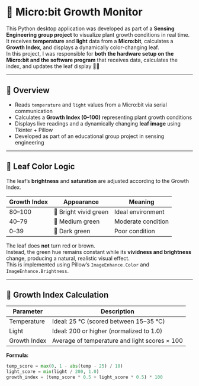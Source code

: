 # 🌱 Micro:bit Growth Monitor

This Python desktop application was developed as part of a **Sensing Engineering group project** to visualize plant growth conditions in real time.  
It receives **temperature** and **light** data from a **Micro:bit**, calculates a **Growth Index**, and displays a dynamically color-changing leaf.  
In this project, I was responsible for **both the hardware setup on the Micro:bit and the software program** that receives data, calculates the index, and updates the leaf display 🍃🌿

---

## 🧩 Overview
- Reads `temperature` and `light` values from a Micro:bit via serial communication  
- Calculates a **Growth Index (0–100)** representing plant growth conditions  
- Displays live readings and a dynamically changing **leaf image** using Tkinter + Pillow  
- Developed as part of an educational group project in sensing engineering

---

## 🎨 Leaf Color Logic
The leaf’s **brightness** and **saturation** are adjusted according to the Growth Index.

| Growth Index | Appearance | Meaning |
|---------------|-------------|----------|
| 80–100 | 🌿 Bright vivid green | Ideal environment |
| 40–79 | 🍃 Medium green | Moderate condition |
| 0–39 | 🌲 Dark green | Poor condition |

The leaf does **not** turn red or brown.  
Instead, the green hue remains constant while its **vividness and brightness** change, producing a natural, realistic visual effect.  
This is implemented using Pillow’s `ImageEnhance.Color` and `ImageEnhance.Brightness`.

---

## 🌿 Growth Index Calculation

| Parameter | Description |
|------------|-------------|
| Temperature | Ideal: 25 °C (scored between 15–35 °C) |
| Light | Ideal: 200 or higher (normalized to 1.0) |
| Growth Index | Average of temperature and light scores × 100 |

**Formula:**
```python
temp_score = max(0, 1 - abs(temp - 25) / 10)
light_score = min(light / 200, 1.0)
growth_index = (temp_score * 0.5 + light_score * 0.5) * 100
